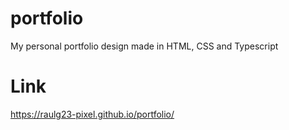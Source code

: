 # portfolio
My personal portfolio design made in HTML, CSS and Typescript

# Link
https://raulg23-pixel.github.io/portfolio/
